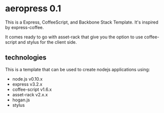 # aeropress 0.1

This is a Express, CoffeeScript, and Backbone Stack Template. It's inspired by express-coffee.

It comes ready to go with asset-rack that give you the option to use coffee-script and stylus for the client side.

## technologies

This is a template that can be used to create nodejs applications using:

- node.js v0.10.x
- express v3.2.x
- coffee-script v1.6.x
- asset-rack  v2.x.x
- hogan.js
- stylus